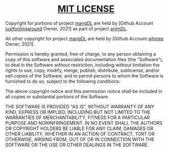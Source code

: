 <h1 align="center" style="font-weight: bold">
    <a target="_blank" href="https://choosealicense.com/licenses/mit/">MIT LICENSE</a>
</h1>

Copyright for portions of project [mangDL](https://github.com/whinee/mangdl) are held by [Github Account [justfoolingaround](https://github.com/justfoolingaround) Owner, 2021] as part of project [animDL](https://github.com/justfoolingaround/animDL).

All other copyright for project [mangDL](https://github.com/whinee/mangdl) are held by [Github Account [whinee](https://github.com/whinee) Owner, 2021].

Permission is hereby granted, free of charge, to any person obtaining a copy
of this software and associated documentation files (the "Software"), to deal
in the Software without restriction, including without limitation the rights
to use, copy, modify, merge, publish, distribute, sublicense, and/or sell
copies of the Software, and to permit persons to whom the Software is
furnished to do so, subject to the following conditions:

The above copyright notice and this permission notice shall be included in all
copies or substantial portions of the Software.

THE SOFTWARE IS PROVIDED "AS IS", WITHOUT WARRANTY OF ANY KIND, EXPRESS OR
IMPLIED, INCLUDING BUT NOT LIMITED TO THE WARRANTIES OF MERCHANTABILITY,
FITNESS FOR A PARTICULAR PURPOSE AND NONINFRINGEMENT. IN NO EVENT SHALL THE
AUTHORS OR COPYRIGHT HOLDERS BE LIABLE FOR ANY CLAIM, DAMAGES OR OTHER
LIABILITY, WHETHER IN AN ACTION OF CONTRACT, TORT OR OTHERWISE, ARISING FROM,
OUT OF OR IN CONNECTION WITH THE SOFTWARE OR THE USE OR OTHER DEALINGS IN THE
SOFTWARE.
